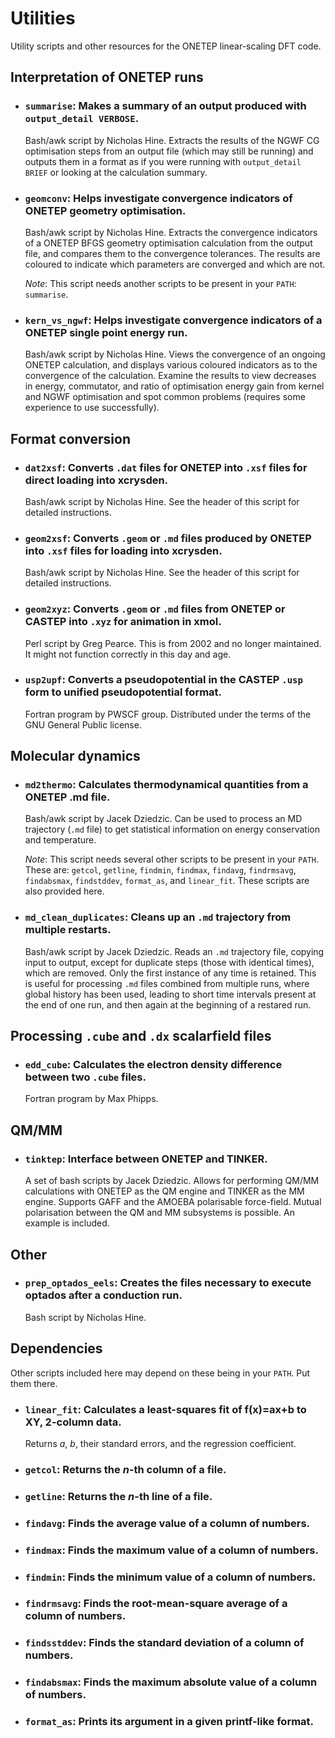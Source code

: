 # Utilities
Utility scripts and other resources for the ONETEP linear-scaling DFT code.

## Interpretation of ONETEP runs

- ### `summarise`: Makes a summary of an output produced with `output_detail VERBOSE`.

  Bash/awk script by Nicholas Hine. Extracts the results of the NGWF CG optimisation steps from an output file 
  (which may still be running) and outputs them in a format as if you were 
  running with `output_detail BRIEF` or looking at the calculation summary.

- ### `geomconv`: Helps investigate convergence indicators of ONETEP geometry optimisation.

  Bash/awk script by Nicholas Hine. Extracts the convergence indicators of a ONETEP BFGS 
  geometry optimisation calculation from the output file, and compares them to the convergence 
  tolerances. The results are coloured to indicate which parameters are converged and 
  which are not.

  *Note*: This script needs another scripts to be present in your `PATH`: `summarise`.

- ### `kern_vs_ngwf`: Helps investigate convergence indicators of a ONETEP single point energy run.

  Bash/awk script by Nicholas Hine. 
  Views the convergence of an ongoing ONETEP calculation, and displays various coloured
  indicators as to the convergence of the calculation. Examine the results to view
  decreases in energy, commutator, and ratio of optimisation energy gain from kernel and 
  NGWF optimisation and spot common problems (requires some experience to use successfully).


## Format conversion

- ### `dat2xsf`: Converts `.dat` files for ONETEP into `.xsf` files for direct loading into xcrysden.

  Bash/awk script by Nicholas Hine. See the header of this script for detailed instructions.

- ### `geom2xsf`: Converts `.geom` or `.md` files produced by ONETEP into `.xsf` files for loading into xcrysden.

  Bash/awk script by Nicholas Hine. See the header of this script for detailed instructions.

- ### `geom2xyz`: Converts `.geom` or `.md` files from ONETEP or CASTEP into `.xyz` for animation in xmol.

  Perl script by Greg Pearce. This is from 2002 and no longer maintained. It might not function correctly in this day and age.

- ### `usp2upf`: Converts a pseudopotential in the CASTEP `.usp` form to unified pseudopotential format.

  Fortran program by PWSCF group. Distributed under the terms of the GNU General Public license.

## Molecular dynamics

- ### `md2thermo`: Calculates thermodynamical quantities from a ONETEP .md file.

  Bash/awk script by Jacek Dziedzic. Can be used to process an MD trajectory (`.md` file) to get statistical information on energy conservation and temperature.

  *Note*: This script needs several other scripts to be present in your `PATH`. These are: `getcol`, `getline`, `findmin`, `findmax`, `findavg`, `findrmsavg`, `findabsmax`, `findstddev`, `format_as`, and `linear_fit`. These scripts are also provided here.

- ### `md_clean_duplicates`: Cleans up an `.md` trajectory from multiple restarts.

  Bash/awk script by Jacek Dziedzic. Reads an `.md` trajectory file, copying input to output, except for 
  duplicate steps (those with identical times), which are removed. Only the first instance of any time is retained. 
  This is useful for processing `.md` files combined from multiple runs, where global history has been used, 
  leading to short time intervals present at the end of one run, and then again at the beginning of a restared run.

## Processing `.cube` and `.dx` scalarfield files

- ### `edd_cube`: Calculates the electron density difference between two `.cube` files.

  Fortran program by Max Phipps.

## QM/MM

- ### `tinktep`: Interface between ONETEP and TINKER.

  A set of bash scripts by Jacek Dziedzic. Allows for performing QM/MM calculations with
  ONETEP as the QM engine and TINKER as the MM engine. Supports GAFF and the AMOEBA
  polarisable force-field. Mutual polarisation between the QM and MM subsystems is possible.
  An example is included.

## Other

- ### `prep_optados_eels`: Creates the files necessary to execute optados after a conduction run.

  Bash script by Nicholas Hine.

## Dependencies

Other scripts included here may depend on these being in your `PATH`. Put them there.

- ### `linear_fit`: Calculates a least-squares fit of f(x)=ax+b to XY, 2-column data.

  Returns *a*, *b*, their standard errors, and the regression coefficient.

- ### `getcol`: Returns the *n*-th column of a file.
- ### `getline`: Returns the *n*-th line of a file.
- ### `findavg`: Finds the average value of a column of numbers.
- ### `findmax`: Finds the maximum value of a column of numbers.
- ### `findmin`: Finds the minimum value of a column of numbers.
- ### `findrmsavg`: Finds the root-mean-square average of a column of numbers.
- ### `findsstddev`: Finds the standard deviation of a column of numbers.
- ### `findabsmax`: Finds the maximum absolute value of a column of numbers.
- ### `format_as`: Prints its argument in a given printf-like format.

